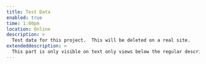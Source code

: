```yaml
---
title: Test Data
enabled: true
time: 1:00pm
location: Online
description: >
  Test data for this project.  This will be deleted on a real site.
extendeddescription: >
  This part is only visible on text only views below the regular description.
---
```

